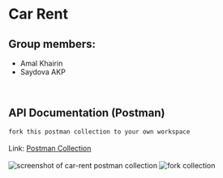 # Car Rent

## Group members:
- Amal Khairin
- Saydova AKP

<br>

## API Documentation (Postman)
`fork this postman collection to your own workspace`
<br>
<br>
Link: [Postman Collection](https://www.postman.com/enigma-amal/workspace/sanbox-amal/collection/14513514-3ba4260a-da24-4853-a9fc-443c552dbcee?action=share&creator=14513514&active-environment=14513514-28c5f94a-2058-488d-8f4b-65dc64bf154b)
<br>
<br>
![screenshot of car-rent postman collection](https://iili.io/dKTww3N.png)
![fork collection](https://iili.io/dKThLf2.jpg)